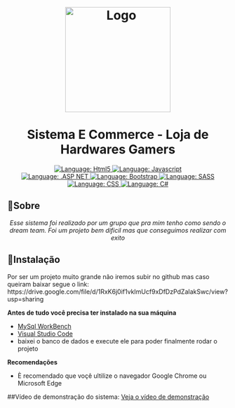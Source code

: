<p align="center">
       <br>
    
</p>

<h1 align="center">
	<img src="https://uploaddeimagens.com.br/images/004/806/045/full/imagem_2024-06-28_165852926.png?1719604739"  alt="Logo"  width="240"><br><br>
    Sistema E Commerce - Loja de Hardwares Gamers
</h1>

<div>
    <p align="center">
    <a href="#">
        <img src="https://img.shields.io/static/v1?label=Linguagem&message=Html5&color=orange&style=for-the-badge&logo=Html5" alt="Language: Html5">
    </a>
    <a href="#">
        <img src="https://img.shields.io/static/v1?label=Linguagem&message=Javascript&color=yellow&style=for-the-badge&logo=JavaScript" alt="Language: Javascript">
    </a>
  <br>
    <a  href="#">
      <img  src="https://img.shields.io/static/v1?label=Framework&message=AspNet&color=563d7c&style=for-the-badge&logo=.net"  alt="Language: .ASP NET">
    </a>
    <a href="#">
      <img  src="https://img.shields.io/static/v1?label=Linguagem&message=Bootstrap&color=563d7c&style=for-the-badge&logo=Bootstrap"  alt="Language: Bootstrap">
    </a>
    <a href="#">
        <img src="https://img.shields.io/static/v1?label=Linguagem&message=SASS&color=ff69b4&style=for-the-badge&logo=SASS" alt="Language: SASS">
    </a>
    <a href="#">
		<img  src="https://img.shields.io/static/v1?label=Linguaguem&message=CSS&color=blue&style=for-the-badge&logo=css3"  alt="Language: CSS">
	</a>
	 <a href="#">
		<img  src="https://img.shields.io/static/v1?label=Linguaguem&message=c-sharp&color=blue&style=for-the-badge&logo=c-sharp"  alt="Language: C#">
	</a>
    </p>
</div>




## 📌Sobre

<div>
    <p align="center">
    <em>
        Esse sistema foi realizado por um grupo que pra mim tenho como sendo o dream team.
	    Foi um projeto bem dificil mas que conseguimos realizar com exito
    </em>
    </p>
</div>

## 📕Instalação

<p align="center">
	

<p>Por ser um projeto muito grande não iremos subir no github mas caso queiram baixar segue o link: https://drive.google.com/file/d/1RxK6j0if1vkImUcf9xDfDzPdZaIakSwc/view?usp=sharing </p>

 **Antes de tudo você precisa ter instalado na sua máquina**
- [MySql WorkBench](https://dev.mysql.com/downloads/installer/)
- [Visual Studio Code](https://www.npmjs.com/)
- baixei o banco de dados e execute ele para poder finalmente rodar o projeto

**Recomendações**
-   È recomendado que voçê ultilize o navegador Google Chrome ou Microsoft Edge


  ##Vídeo de demonstração do sistema:
  [Veja o vídeo de demonstração](https://youtu.be/TBt6Fek6PjM?si=UcIT_jQhahJn1SEW)

